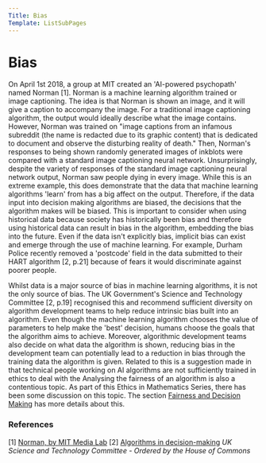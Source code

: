 ```yaml
---
Title: Bias
Template: ListSubPages
---
```




# Bias
On April 1st 2018, a group at MIT created an 'AI-powered psychopath' named Norman [1]. Norman is a machine learning algorithm trained 
or image captioning. The idea is that Norman is shown an image, and it will give a caption to accompany the image. For a traditional
image captioning algorithm, the output would ideally describe what the image contains. However, Norman was trained on "image captions
from an infamous subreddit (the name is redacted due to its graphic content) that is dedicated to document and observe the disturbing
reality of death." Then, Norman's responses to being shown randomly generated images of inkblots were compared with a standard image
captioning neural network. Unsurprisingly, despite the variety of responses of the standard image captioning neural network output,
Norman saw people dying in every image. While this is an extreme example, this does demonstrate that the data that machine learning
algorithms 'learn' from has a big affect on the output. Therefore, if the data input into decision making algorithms are biased, the
decisions that the algorithm makes will be biased. This is important to consider when using historical data because society has
historically been bias and therefore using historical data can result in bias in the algorithm, embedding the bias into the future. Even if
the data isn't explicitly bias, implicit bias can exist and emerge through the use of machine learning. For example, Durham Police recently
removed a 'postcode' field in the data submitted to their HART algorithm [2, p.21] because of fears it would discriminate against poorer people.

Whilst data is a major source of bias in machine learning algorithms, it is not the only source of bias. The UK Government's Science and
Technology Committee [2, p.19] recognised this and recommend sufficient diversity on algorithm development teams to help reduce intrinsic bias
built into an algorithm. Even though the machine learning algorithm chooses the value of parameters to help make the 'best' decision,
humans choose the goals that the algorithm aims to achieve. Moreover, algorithmic development teams also decide on what data the algorithm
is shown, reducing bias in the development team can potentially lead to a reduction in bias through the training data the algorithm is
given. Related to this is a suggestion made in that technical people working on AI algorithms are not sufficiently trained in ethics to
deal with the Analysing the fairness of an algorithm is also a contentious topic. As part of this Ethics in Mathematics Series, there has
been some discussion on this topic. The section [Fairness and Decision Making](https://cueimps.soc.srcf.net/course/course/algorithms) has
more details about this. 

### References

[1] [Norman, by MIT Media Lab](http://norman-ai.mit.edu)
[2] [Algorithms in decision-making](https://publications.parliament.uk/pa/cm201719/cmselect/cmsctech/351/351.pdf) *UK Science and Technology Committee - Ordered by the House of Commons*
